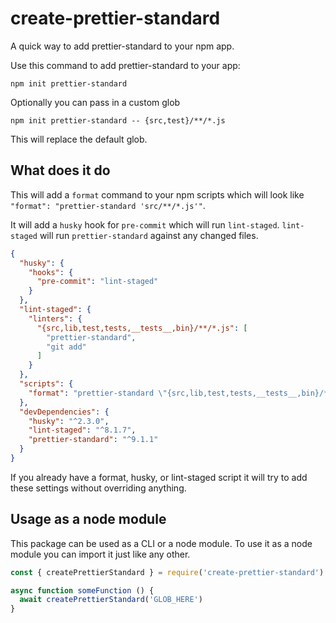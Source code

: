 # create-prettier-standard
A quick way to add prettier-standard to your npm app.

Use this command to add prettier-standard to your app:

```
npm init prettier-standard
```

Optionally you can pass in a custom glob

```
npm init prettier-standard -- {src,test}/**/*.js
```

This will replace the default glob.

## What does it do

This will add a `format` command to your npm scripts which will look like `"format": "prettier-standard 'src/**/*.js'"`.

It will add a `husky` hook for `pre-commit` which will run `lint-staged`. `lint-staged` will run `prettier-standard` against any changed files.

```json
{
  "husky": {
    "hooks": {
      "pre-commit": "lint-staged"
    }
  },
  "lint-staged": {
    "linters": {
      "{src,lib,test,tests,__tests__,bin}/**/*.js": [
        "prettier-standard",
        "git add"
      ]
    }
  },
  "scripts": {
    "format": "prettier-standard \"{src,lib,test,tests,__tests__,bin}/**/*.js\""
  },
  "devDependencies": {
    "husky": "^2.3.0",
    "lint-staged": "^8.1.7",
    "prettier-standard": "^9.1.1"
  }
}
```

If you already have a format, husky, or lint-staged script it will try to add these settings without overriding anything.

## Usage as a node module

This package can be used as a CLI or a node module. To use it as a node module you can import it just like any other.
```js
const { createPrettierStandard } = require('create-prettier-standard')

async function someFunction () {
  await createPrettierStandard('GLOB_HERE')
}
```
